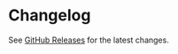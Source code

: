 # Changelog

See [GitHub Releases](https://github.com/depot/connectrpc-workers/releases) for the latest changes.
